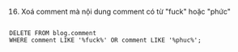 16. Xoá comment mà nội dung comment có từ "fuck" hoặc "phức"

```mysql

DELETE FROM blog.comment 
WHERE comment LIKE '%fuck%' OR comment LIKE '%phuc%';

```